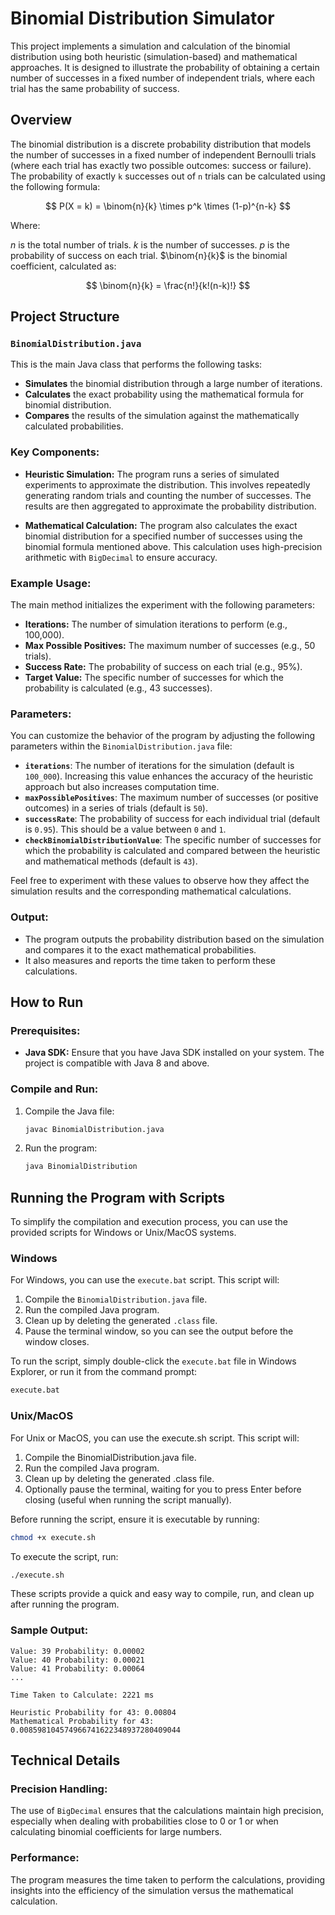 # Binomial Distribution Simulator

This project implements a simulation and calculation of the binomial distribution using both heuristic (simulation-based) and mathematical approaches. It is designed to illustrate the probability of obtaining a certain number of successes in a fixed number of independent trials, where each trial has the same probability of success.

## Overview

The binomial distribution is a discrete probability distribution that models the number of successes in a fixed number of independent Bernoulli trials (where each trial has exactly two possible outcomes: success or failure). The probability of exactly `k` successes out of `n` trials can be calculated using the following formula:

$$ P(X = k) = \binom{n}{k} \times p^k \times (1-p)^{n-k} $$

Where:

$n$ is the total number of trials.
$k$ is the number of successes.
$p$ is the probability of success on each trial.
$\binom{n}{k}$ is the binomial coefficient, calculated as:

$$
\binom{n}{k} = \frac{n!}{k!(n-k)!}
$$

## Project Structure

### `BinomialDistribution.java`

This is the main Java class that performs the following tasks:
- **Simulates** the binomial distribution through a large number of iterations.
- **Calculates** the exact probability using the mathematical formula for binomial distribution.
- **Compares** the results of the simulation against the mathematically calculated probabilities.

### Key Components:
- **Heuristic Simulation:** 
  The program runs a series of simulated experiments to approximate the distribution. This involves repeatedly generating random trials and counting the number of successes. The results are then aggregated to approximate the probability distribution.
  
- **Mathematical Calculation:** 
  The program also calculates the exact binomial distribution for a specified number of successes using the binomial formula mentioned above. This calculation uses high-precision arithmetic with `BigDecimal` to ensure accuracy.

### Example Usage:
The main method initializes the experiment with the following parameters:
- **Iterations:** The number of simulation iterations to perform (e.g., 100,000).
- **Max Possible Positives:** The maximum number of successes (e.g., 50 trials).
- **Success Rate:** The probability of success on each trial (e.g., 95%).
- **Target Value:** The specific number of successes for which the probability is calculated (e.g., 43 successes).

### Parameters:
You can customize the behavior of the program by adjusting the following parameters within the `BinomialDistribution.java` file:

- **`iterations`**: The number of iterations for the simulation (default is `100_000`). Increasing this value enhances the accuracy of the heuristic approach but also increases computation time.
- **`maxPossiblePositives`**: The maximum number of successes (or positive outcomes) in a series of trials (default is `50`).
- **`successRate`**: The probability of success for each individual trial (default is `0.95`). This should be a value between `0` and `1`.
- **`checkBinomialDistributionValue`**: The specific number of successes for which the probability is calculated and compared between the heuristic and mathematical methods (default is `43`).

Feel free to experiment with these values to observe how they affect the simulation results and the corresponding mathematical calculations.


### Output:
- The program outputs the probability distribution based on the simulation and compares it to the exact mathematical probabilities.
- It also measures and reports the time taken to perform these calculations.

## How to Run

### Prerequisites:
- **Java SDK:** Ensure that you have Java SDK installed on your system. The project is compatible with Java 8 and above.

### Compile and Run:
1. Compile the Java file:
   ```bash
   javac BinomialDistribution.java
   ```
2. Run the program:
   ```bash
   java BinomialDistribution
   ```

## Running the Program with Scripts

To simplify the compilation and execution process, you can use the provided scripts for Windows or Unix/MacOS systems.

### Windows

For Windows, you can use the `execute.bat` script. This script will:
1. Compile the `BinomialDistribution.java` file.
2. Run the compiled Java program.
3. Clean up by deleting the generated `.class` file.
4. Pause the terminal window, so you can see the output before the window closes.

To run the script, simply double-click the `execute.bat` file in Windows Explorer, or run it from the command prompt:
```cmd
execute.bat
```

### Unix/MacOS
For Unix or MacOS, you can use the execute.sh script. This script will:

1. Compile the BinomialDistribution.java file.
2. Run the compiled Java program.
3. Clean up by deleting the generated .class file.
4. Optionally pause the terminal, waiting for you to press Enter before closing (useful when running the script manually).

Before running the script, ensure it is executable by running:

```bash
chmod +x execute.sh
```

To execute the script, run:

```bash
./execute.sh
```

These scripts provide a quick and easy way to compile, run, and clean up after running the program.

### Sample Output:
```
Value: 39 Probability: 0.00002
Value: 40 Probability: 0.00021
Value: 41 Probability: 0.00064
...

Time Taken to Calculate: 2221 ms

Heuristic Probability for 43: 0.00804
Mathematical Probability for 43: 0.008598104574966741622348937280409044
```

## Technical Details

### Precision Handling:
The use of `BigDecimal` ensures that the calculations maintain high precision, especially when dealing with probabilities close to 0 or 1 or when calculating binomial coefficients for large numbers.

### Performance:
The program measures the time taken to perform the calculations, providing insights into the efficiency of the simulation versus the mathematical calculation.
